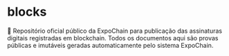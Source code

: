 # blocks
📄 Repositório oficial público da ExpoChain para publicação das assinaturas digitais registradas em blockchain.  Todos os documentos aqui são provas públicas e imutáveis geradas automaticamente pelo sistema ExpoChain.

